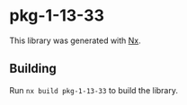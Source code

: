 # pkg-1-13-33

This library was generated with [Nx](https://nx.dev).

## Building

Run `nx build pkg-1-13-33` to build the library.
